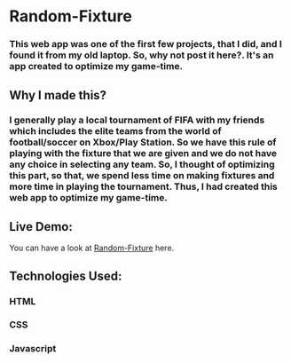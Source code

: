 # Random-Fixture

### This web app was one of the first few projects, that I did, and I found it from my old laptop. So, why not post it here?. It's an app created to optimize my game-time.

## Why I made this?

### I generally play a local tournament of FIFA with my friends which includes the elite teams from the world of football/soccer on Xbox/Play Station. So we have this rule of playing with the fixture that we are given and we do not have any choice in selecting any team. So, I thought of optimizing this part, so that, we spend less time on making fixtures and more time in playing the tournament. Thus, I had created this web app to optimize my game-time.

## Live Demo:

You can have a look at <a href="https://siddhant1419.github.io/Random-Fixture/">Random-Fixture</a> here. 

## Technologies Used:

### HTML
### CSS
### Javascript

